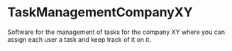 # TaskManagementCompanyXY
Software for the management of tasks for the company XY where you can assign each user a task and keep track of it on it.
